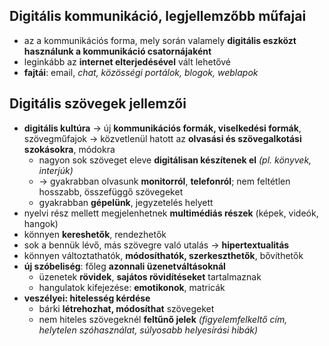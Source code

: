 ## Digitális kommunikáció, legjellemzőbb műfajai
- az a kommunikációs forma, mely során valamely **digitális eszközt használunk a kommunikáció csatornájaként**
- leginkább az **internet elterjedésével** vált lehetővé
- **fajtái**: email, *chat, közösségi portálok, blogok, weblapok*
## Digitális szövegek jellemzői
- **digitális kultúra** -> új **kommunikációs formák, viselkedési formák**, szövegműfajok -> közvetlenül hatott az **olvasási és szövegalkotási szokásokra**, módokra
	- nagyon sok szöveget eleve **digitálisan készítenek el** *(pl. könyvek, interjúk)*
	- -> gyakrabban olvasunk **monitorról**, **telefonról**; nem feltétlen hosszabb, összefüggő szövegeket
	- gyakrabban **gépelünk**, jegyzetelés helyett
- nyelvi rész mellett megjelenhetnek **multimédiás részek** (képek, videók, hangok)
- könnyen **kereshetők**, rendezhetők
- sok a bennük lévő, más szövegre való utalás -> **hipertextualitás**
- könnyen változtathatók, **módosíthatók, szerkeszthetők**, bővíthetők
- **új szóbeliség**: főleg **azonnali üzenetváltásoknál**
	- üzenetek **rövidek**, **sajátos rövidítéseket** tartalmaznak
	- hangulatok kifejezése: **emotikonok**, matricák
- **veszélyei: hitelesség kérdése**
	- bárki **létrehozhat, módosíthat** szövegeket
	- nem hiteles szövegeknél **feltűnő jelek** *(figyelemfelkeltő cím, helytelen szóhasználat, súlyosabb helyesírási hibák)*